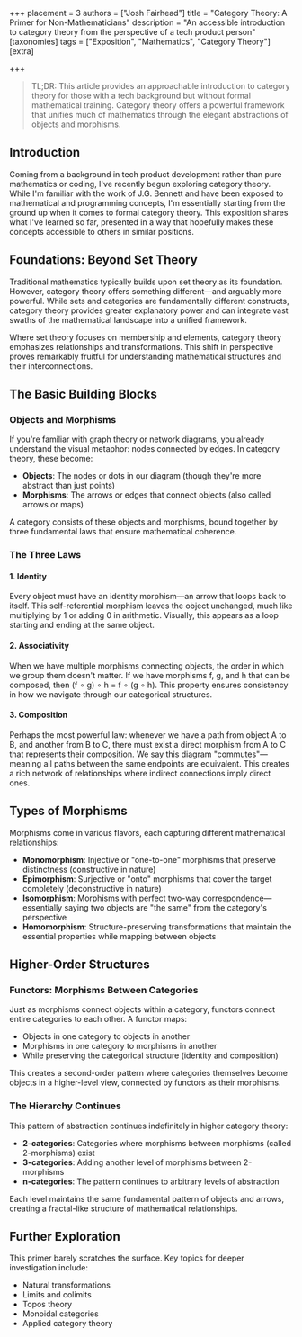 +++
placement = 3
authors = ["Josh Fairhead"]
title = "Category Theory: A Primer for Non-Mathematicians"
description = "An accessible introduction to category theory from the perspective of a tech product person"
[taxonomies]
tags = ["Exposition", "Mathematics", "Category Theory"]
[extra]

+++

> TL;DR: This article provides an approachable introduction to category theory for those with a tech background but without formal mathematical training. Category theory offers a powerful framework that unifies much of mathematics through the elegant abstractions of objects and morphisms.

## Introduction

Coming from a background in tech product development rather than pure mathematics or coding, I've recently begun exploring category theory. While I'm familiar with the work of J.G. Bennett and have been exposed to mathematical and programming concepts, I'm essentially starting from the ground up when it comes to formal category theory. This exposition shares what I've learned so far, presented in a way that hopefully makes these concepts accessible to others in similar positions.

## Foundations: Beyond Set Theory

Traditional mathematics typically builds upon set theory as its foundation. However, category theory offers something different—and arguably more powerful. While sets and categories are fundamentally different constructs, category theory provides greater explanatory power and can integrate vast swaths of the mathematical landscape into a unified framework.

Where set theory focuses on membership and elements, category theory emphasizes relationships and transformations. This shift in perspective proves remarkably fruitful for understanding mathematical structures and their interconnections.

## The Basic Building Blocks

### Objects and Morphisms

If you're familiar with graph theory or network diagrams, you already understand the visual metaphor: nodes connected by edges. In category theory, these become:

- **Objects**: The nodes or dots in our diagram (though they're more abstract than just points)
- **Morphisms**: The arrows or edges that connect objects (also called arrows or maps)

A category consists of these objects and morphisms, bound together by three fundamental laws that ensure mathematical coherence.

### The Three Laws

#### 1. Identity
Every object must have an identity morphism—an arrow that loops back to itself. This self-referential morphism leaves the object unchanged, much like multiplying by 1 or adding 0 in arithmetic. Visually, this appears as a loop starting and ending at the same object.

#### 2. Associativity
When we have multiple morphisms connecting objects, the order in which we group them doesn't matter. If we have morphisms f, g, and h that can be composed, then (f ∘ g) ∘ h = f ∘ (g ∘ h). This property ensures consistency in how we navigate through our categorical structures.

#### 3. Composition
Perhaps the most powerful law: whenever we have a path from object A to B, and another from B to C, there must exist a direct morphism from A to C that represents their composition. We say this diagram "commutes"—meaning all paths between the same endpoints are equivalent. This creates a rich network of relationships where indirect connections imply direct ones.

## Types of Morphisms

Morphisms come in various flavors, each capturing different mathematical relationships:

- **Monomorphism**: Injective or "one-to-one" morphisms that preserve distinctness (constructive in nature)
- **Epimorphism**: Surjective or "onto" morphisms that cover the target completely (deconstructive in nature)
- **Isomorphism**: Morphisms with perfect two-way correspondence—essentially saying two objects are "the same" from the category's perspective
- **Homomorphism**: Structure-preserving transformations that maintain the essential properties while mapping between objects

## Higher-Order Structures

### Functors: Morphisms Between Categories

Just as morphisms connect objects within a category, functors connect entire categories to each other. A functor maps:
- Objects in one category to objects in another
- Morphisms in one category to morphisms in another
- While preserving the categorical structure (identity and composition)

This creates a second-order pattern where categories themselves become objects in a higher-level view, connected by functors as their morphisms.

### The Hierarchy Continues

This pattern of abstraction continues indefinitely in higher category theory:
- **2-categories**: Categories where morphisms between morphisms (called 2-morphisms) exist
- **3-categories**: Adding another level of morphisms between 2-morphisms
- **n-categories**: The pattern continues to arbitrary levels of abstraction

Each level maintains the same fundamental pattern of objects and arrows, creating a fractal-like structure of mathematical relationships.

## Further Exploration

This primer barely scratches the surface. Key topics for deeper investigation include:
- Natural transformations
- Limits and colimits
- Topos theory
- Monoidal categories
- Applied category theory